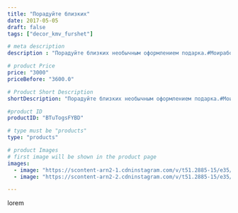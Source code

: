 ```yaml
---
title: "Порадуйте близких"
date: 2017-05-05
draft: false
tags: ["decor_kmv_furshet"]

# meta description
description : "Порадуйте близких необычным оформлением подарка.#Моиработымойдекор"

# product Price
price: "3000"
priceBefore: "3600.0"

# Product Short Description
shortDescription: "Порадуйте близких необычным оформлением подарка.#Моиработымойдекор"

#product ID
productID: "BTuTogsFYBD"

# type must be "products"
type: "products"

# product Images
# first image will be shown in the product page
images:
  - image: "https://scontent-arn2-1.cdninstagram.com/v/t51.2885-15/e35/18299349_518446934945947_922855701586378752_n.jpg?se=8&tp=1&_nc_ht=scontent-arn2-1.cdninstagram.com&_nc_cat=107&_nc_ohc=GbE42bG1azEAX-V_VW4&oh=4550a263d03caf9b9cd6e1bb15ffeda0&oe=6073E045&ig_cache_key=MTUwODIyODI4MjU2NjU4MDA4OQ%3D%3D.2"
  - image: "https://scontent-arn2-2.cdninstagram.com/v/t51.2885-15/e35/18299369_290550001385321_1044143993182486528_n.jpg?se=8&tp=1&_nc_ht=scontent-arn2-2.cdninstagram.com&_nc_cat=105&_nc_ohc=E9MOU3ic9g8AX_w0m76&oh=933a19ec279b59395256b50290050b05&oe=6072E4B4&ig_cache_key=MTUwODIyODI4NTE1MDUyMjQ2NQ%3D%3D.2"

---
```

lorem
